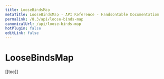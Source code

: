 ```yaml
---
title: LooseBindsMap
metaTitle: LooseBindsMap - API Reference - Handsontable Documentation
permalink: /8.3/api/loose-binds-map
canonicalUrl: /api/loose-binds-map
hotPlugin: false
editLink: false
---
```


# LooseBindsMap

[[toc]]

